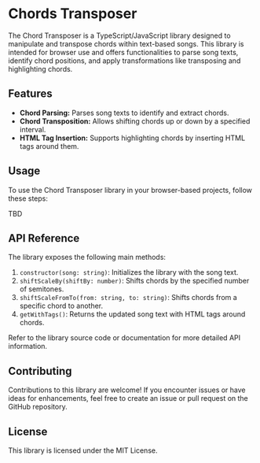 # Chords Transposer

The Chord Transposer is a TypeScript/JavaScript library designed to manipulate and transpose chords within text-based songs. This library is intended for browser use and offers functionalities to parse song texts, identify chord positions, and apply transformations like transposing and highlighting chords.

## Features

- **Chord Parsing:** Parses song texts to identify and extract chords.
- **Chord Transposition:** Allows shifting chords up or down by a specified interval.
- **HTML Tag Insertion:** Supports highlighting chords by inserting HTML tags around them.

## Usage

To use the Chord Transposer library in your browser-based projects, follow these steps:

TBD

## API Reference

The library exposes the following main methods:

1. `constructor(song: string)`: Initializes the library with the song text.
2. `shiftScaleBy(shiftBy: number)`: Shifts chords by the specified number of semitones.
3. `shiftScaleFromTo(from: string, to: string)`: Shifts chords from a specific chord to another.
4. `getWithTags()`: Returns the updated song text with HTML tags around chords.

Refer to the library source code or documentation for more detailed API information.

## Contributing

Contributions to this library are welcome! If you encounter issues or have ideas for enhancements, feel free to create an issue or pull request on the GitHub repository.

## License
This library is licensed under the MIT License.